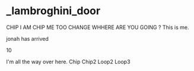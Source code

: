 # _lambroghini_door

CHIP
I AM CHIP
ME TOO
CHANGE
WHHERE ARE YOU GOING ?
This is me.

jonah has arrived

10

I'm all the way over here.
Chip
Chip2
Loop2
Loop3